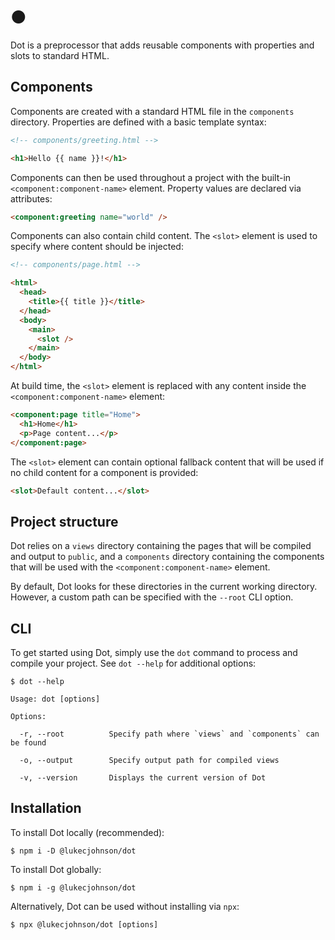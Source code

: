 # ●
Dot is a preprocessor that adds reusable components with properties and slots to standard HTML.

## Components
Components are created with a standard HTML file in the `components` directory. Properties are defined with a basic 
template syntax:
```html
<!-- components/greeting.html -->

<h1>Hello {{ name }}!</h1>
```

Components can then be used throughout a project with the built-in `<component:component-name>` element. Property 
values are declared via attributes:
```html
<component:greeting name="world" />
```

Components can also contain child content. The `<slot>` element is used to specify where content should be injected:
```html
<!-- components/page.html -->

<html>
  <head>
    <title>{{ title }}</title>
  </head>
  <body>
    <main>
      <slot />
    </main>
  </body>
</html>
```

At build time, the `<slot>` element is replaced with any content inside the `<component:component-name>` element:
```html
<component:page title="Home">
  <h1>Home</h1>
  <p>Page content...</p>
</component:page>
```

The `<slot>` element can contain optional fallback content that will be used if no child content for a component 
is provided:
```html
<slot>Default content...</slot>
```

## Project structure
Dot relies on a `views` directory containing the pages that will be compiled and output to `public`, 
and a `components` directory containing the components that will be used with the `<component:component-name>` element.

By default, Dot looks for these directories in the current working directory. However, a custom path can be specified 
with the `--root` CLI option.

## CLI
To get started using Dot, simply use the `dot` command to process and compile your project. See `dot --help` for 
additional options:
```
$ dot --help

Usage: dot [options]

Options:

  -r, --root          Specify path where `views` and `components` can be found

  -o, --output        Specify output path for compiled views

  -v, --version       Displays the current version of Dot

```

## Installation
To install Dot locally (recommended):
```
$ npm i -D @lukecjohnson/dot
```

To install Dot globally:
```
$ npm i -g @lukecjohnson/dot
```

Alternatively, Dot can be used without installing via `npx`:
```
$ npx @lukecjohnson/dot [options]
```